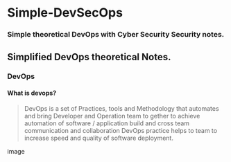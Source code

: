 # Simple-DevSecOps
### Simple theoretical DevOps with Cyber Security Security notes.

## Simplified DevOps theoretical Notes.

### DevOps
#### What is devops?
> DevOps is a set of Practices, tools and Methodology that automates and bring Developer and Operation team to gether to achieve automation of software / application build and cross team communication and collaboration 
> DevOps practice helps to team to increase speed and quality of software deployment.

image